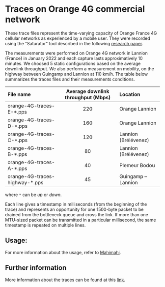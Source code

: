 # Traces on Orange 4G commercial network

These trace files represent the time-varying capacity of Orange France 4G cellular
networks as experienced by a mobile user. They were recorded using the
"Saturator" tool described in the following [research paper](https://www.usenix.org/conference/nsdi13/technical-sessions/presentation/winstein).


The measurements were performed on Orange 4G network in Lannion (France) in January 2022 and each capture lasts approximatively 10 minutes. We choosed 5 static configurations based on the average downlink throughput.  We also perform a measurement on mobility, on the highway between Guingamp and Lannion at 110 km/h.
The table below summarizes the traces files and their measurements conditions.

| File name | Average downlink throughput (Mbps) | Location 
|:---|:---:|:---|
| orange-4G-traces-E-\*.pps	| 220 |	Orange Lannion |	
| orange-4G-traces-D-\*.pps	| 160 |	Orange Lannion |	
| orange-4G-traces-C-\*.pps	| 120 |	Lannion (Brélévenez) |	
| orange-4G-traces-B-\*.pps	| 80  |	Lannion (Brélévenez) |	
| orange-4G-traces-A-\*.pps	| 40  |	Plemeur Bodou |
| orange-4G-traces-highway-\*.pps	| 45  |	Guingamp – Lannion |	

where ```*``` can be *up* or *down*.

Each line gives a timestamp in milliseconds (from the beginning of the
trace) and represents an opportunity for one 1500-byte packet to be
drained from the bottleneck queue and cross the link. If more than one
MTU-sized packet can be transmitted in a particular millisecond, the
same timestamp is repeated on multiple lines.


## Usage:

For more information about the usage, refer to [Mahimahi](http://mahimahi.mit.edu/).

## Further information

More information about the traces can be found at this [link](https://cloud-gaming-traces.lhs.loria.fr/cellular.html).